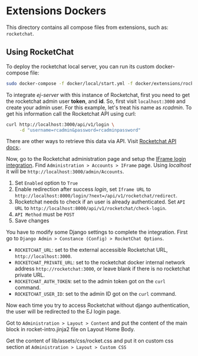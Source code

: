 # Extensions Dockers

This directory contains all compose files from extensions, such as: `rocketchat`.

## Using RocketChat

To deploy the rocketchat local server, you can run its custom docker-compose file:

```bash
sudo docker-compose -f docker/local/start.yml -f docker/extensions/rocketchat.yml
```

To integrate _ej-server_ with this instance of Rocketchat, first you need to get the rocketchat admin user **token**, and **id**. So, first visit `localhost:3000` and create your admin user. For this example, let's treat his name as _rcadmin_. To get his information call the Rocketchat API using curl:

```bash
curl http://localhost:3000/api/v1/login \
     -d "username=rcadmin&password=rcadminpassword"
```

There are other ways to retrieve this data via API. Visit [Rocketchat API docs;](https://rocket.chat/docs/developer-guides/rest-api/authentication/login/).

Now, go to the Rocketchat administration page and setup the [IFrame login integration](https://rocket.chat/docs/developer-guides/iframe-integration/authentication/). Find `Administration > Accounts > IFrame` page. Using _localhost_ it will be `http://localhost:3000/admin/Accounts`.

1. Set `Enabled` option to `True`
2. Enable redirection after success _login_, set `Iframe URL` to `http://localhost:8000/login/?next=/api/v1/rocketchat/redirect`.
3. Rocketchat needs to check if an user is already authenticated. Set `API URL` to `http://localhost:8000/api/v1/rocketchat/check-login`.
4. `API Method` must be `POST`
5. Save changes

You have to modify some Django settings to complete the integration. First go to `Django Admin > Constance (Config) > RocketChat Options`.

* `ROCKETCHAT_URL`: set to the external accessible Rocketchat URL, `http://localhost:3000`.
* `ROCKETCHAT_PRIVATE_URL`: set to the rocketchat docker internal network address `http://rocketchat:3000`, or leave blank if there is no rocketchat private URL.
* `ROCKETCHAT_AUTH_TOKEN`: set to the admin token got on the `curl` command.
* `ROCKETCHAT_USER_ID`: set to the admin ID got on the `curl` command.

Now each time you try to access Rocketchat without django authentication, the user will be redirected to the EJ login page.

Got to `Administration > Layout > Content` and put the content of the main block in rocket-intro.jinja2 file on Layout Home Body.

Get the content of lib/assets/css/rocket.css and put it on custom css section at `Administration > Layout > Custom CSS`
